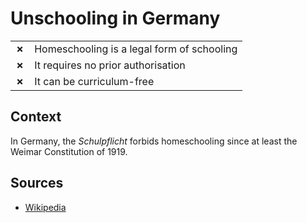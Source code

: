 # Unschooling in Germany

| | |
|-|-|
| __✗__ | Homeschooling is a legal form of schooling |
| __✗__ | It requires no prior authorisation |
| __✗__ | It can be curriculum-free |

## Context

In Germany, the _Schulpflicht_ forbids homeschooling since at least the Weimar Constitution of 1919.


## Sources

* [Wikipedia](https://en.wikipedia.org/wiki/Schulpflicht)
